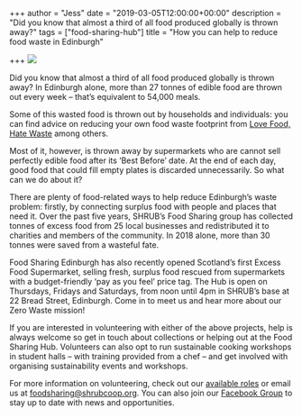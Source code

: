 +++
author = "Jess"
date = "2019-03-05T12:00:00+00:00"
description = "Did you know that almost a third of all food produced globally is thrown away?"
tags = ["food-sharing-hub"]
title = "How you can help to reduce food waste in Edinburgh"

+++
![](https://res.cloudinary.com/shrub-co-op/image/upload/v1568811264/shrubcoop.org/media/food_sharing_web_iuefrq.png)

Did you know that almost a third of all food produced globally is thrown away? In Edinburgh alone, more than 27 tonnes of edible food are thrown out every week – that’s equivalent to 54,000 meals.

Some of this wasted food is thrown out by households and individuals: you can find advice on reducing your own food waste footprint from [Love Food, Hate Waste](https://www.lovefoodhatewaste.com/what-to-do) among others.

Most of it, however, is thrown away by supermarkets who are cannot sell perfectly edible food after its ‘Best Before’ date. At the end of each day, good food that could fill empty plates is discarded unnecessarily. So what can we do about it?

There are plenty of food-related ways to help reduce Edinburgh’s waste problem: firstly, by connecting surplus food with people and places that need it. Over the past five years, SHRUB’s Food Sharing group has collected tonnes of excess food from 25 local businesses and redistributed it to charities and members of the community. In 2018 alone, more than 30 tonnes were saved from a wasteful fate.

Food Sharing Edinburgh has also recently opened Scotland’s first Excess Food Supermarket, selling fresh, surplus food rescued from supermarkets with a budget-friendly ‘pay as you feel’ price tag. The Hub is open on Thursdays, Fridays and Saturdays, from noon until 4pm in SHRUB’s base at 22 Bread Street, Edinburgh. Come in to meet us and hear more about our Zero Waste mission!

If you are interested in volunteering with either of the above projects, help is always welcome so get in touch about collections or helping out at the Food Sharing Hub. Volunteers can also opt to run sustainable cooking workshops in student halls – with training provided from a chef – and get involved with organising sustainability events and workshops.

For more information on volunteering, check out our [available roles](http://shrubcoop.org/volunteer) or email us at [foodsharing@shrubcoop.org](mailto:foodsharing@shrubcoop.org). You can also join our [Facebook Group](https://www.facebook.com/groups/374514412682092/) to stay up to date with news and opportunities.